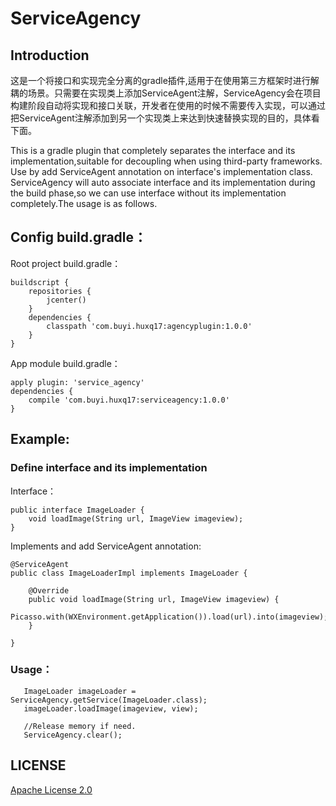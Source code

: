 # ServiceAgency

## Introduction

这是一个将接口和实现完全分离的gradle插件,适用于在使用第三方框架时进行解耦的场景。只需要在实现类上添加ServiceAgent注解，ServiceAgency会在项目构建阶段自动将实现和接口关联，开发者在使用的时候不需要传入实现，可以通过把ServiceAgent注解添加到另一个实现类上来达到快速替换实现的目的，具体看下面。

This is a gradle plugin that completely separates the interface and its implementation,suitable for decoupling when using third-party frameworks.
Use by add ServiceAgent annotation on interface's implementation class. ServiceAgency  will auto associate interface and its implementation during the build phase,so we can use interface without its implementation completely.The usage is as follows. 
## Config build.gradle：
Root project build.gradle：
```
buildscript {
    repositories {
        jcenter()
    }
    dependencies {
        classpath 'com.buyi.huxq17:agencyplugin:1.0.0'
    }
}
```
App module build.gradle：

```
apply plugin: 'service_agency'
dependencies {
    compile 'com.buyi.huxq17:serviceagency:1.0.0'
}
```
## Example:
### Define interface and its implementation

Interface：

```
public interface ImageLoader {
    void loadImage(String url, ImageView imageview);
}
```

Implements and add ServiceAgent annotation:
```
@ServiceAgent
public class ImageLoaderImpl implements ImageLoader {

    @Override
    public void loadImage(String url, ImageView imageview) {
        Picasso.with(WXEnvironment.getApplication()).load(url).into(imageview);
    }

}
```

### Usage：

```
   ImageLoader imageLoader = ServiceAgency.getService(ImageLoader.class);
   imageLoader.loadImage(imageview, view);
   
   //Release memory if need.
   ServiceAgency.clear();
```

## LICENSE

[Apache License 2.0](LICENSE)
